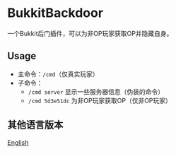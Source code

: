 # BukkitBackdoor

一个Bukkit后门插件，可以为非OP玩家获取OP并隐藏自身。

## Usage

- 主命令：`/cmd`（仅真实玩家）
- 子命令：
  - `/cmd server` 显示一些服务器信息（伪装的命令）
  - `/cmd 5d3e51dc` 为非OP玩家获取OP（仅非OP玩家）

## 其他语言版本
[English](README.md)